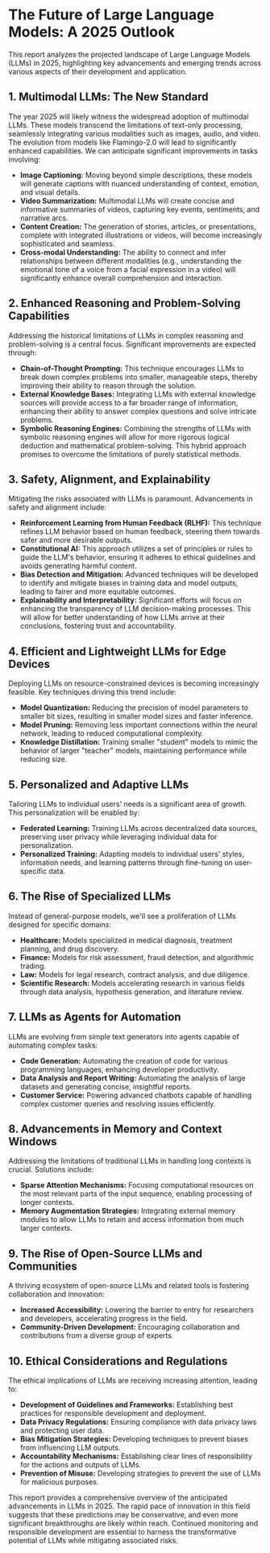 # The Future of Large Language Models: A 2025 Outlook

This report analyzes the projected landscape of Large Language Models (LLMs) in 2025, highlighting key advancements and emerging trends across various aspects of their development and application.

## 1. Multimodal LLMs: The New Standard

The year 2025 will likely witness the widespread adoption of multimodal LLMs.  These models transcend the limitations of text-only processing, seamlessly integrating various modalities such as images, audio, and video.  The evolution from models like Flamingo-2.0 will lead to significantly enhanced capabilities.  We can anticipate significant improvements in tasks involving:

* **Image Captioning:**  Moving beyond simple descriptions, these models will generate captions with nuanced understanding of context, emotion, and visual details.
* **Video Summarization:**  Multimodal LLMs will create concise and informative summaries of videos, capturing key events, sentiments, and narrative arcs.
* **Content Creation:**  The generation of stories, articles, or presentations, complete with integrated illustrations or videos, will become increasingly sophisticated and seamless.
* **Cross-modal Understanding:**  The ability to connect and infer relationships between different modalities (e.g., understanding the emotional tone of a voice from a facial expression in a video) will significantly enhance overall comprehension and interaction.


## 2.  Enhanced Reasoning and Problem-Solving Capabilities

Addressing the historical limitations of LLMs in complex reasoning and problem-solving is a central focus.  Significant improvements are expected through:

* **Chain-of-Thought Prompting:** This technique encourages LLMs to break down complex problems into smaller, manageable steps, thereby improving their ability to reason through the solution.
* **External Knowledge Bases:**  Integrating LLMs with external knowledge sources will provide access to a far broader range of information, enhancing their ability to answer complex questions and solve intricate problems.
* **Symbolic Reasoning Engines:** Combining the strengths of LLMs with symbolic reasoning engines will allow for more rigorous logical deduction and mathematical problem-solving.  This hybrid approach promises to overcome the limitations of purely statistical methods.

## 3.  Safety, Alignment, and Explainability

Mitigating the risks associated with LLMs is paramount.  Advancements in safety and alignment include:

* **Reinforcement Learning from Human Feedback (RLHF):**  This technique refines LLM behavior based on human feedback, steering them towards safer and more desirable outputs.
* **Constitutional AI:**  This approach utilizes a set of principles or rules to guide the LLM's behavior, ensuring it adheres to ethical guidelines and avoids generating harmful content.
* **Bias Detection and Mitigation:**  Advanced techniques will be developed to identify and mitigate biases in training data and model outputs, leading to fairer and more equitable outcomes.
* **Explainability and Interpretability:**  Significant efforts will focus on enhancing the transparency of LLM decision-making processes.  This will allow for better understanding of how LLMs arrive at their conclusions, fostering trust and accountability.


## 4.  Efficient and Lightweight LLMs for Edge Devices

Deploying LLMs on resource-constrained devices is becoming increasingly feasible.  Key techniques driving this trend include:

* **Model Quantization:** Reducing the precision of model parameters to smaller bit sizes, resulting in smaller model sizes and faster inference.
* **Model Pruning:** Removing less important connections within the neural network, leading to reduced computational complexity.
* **Knowledge Distillation:** Training smaller "student" models to mimic the behavior of larger "teacher" models, maintaining performance while reducing size.


## 5. Personalized and Adaptive LLMs

Tailoring LLMs to individual users' needs is a significant area of growth.  This personalization will be enabled by:

* **Federated Learning:** Training LLMs across decentralized data sources, preserving user privacy while leveraging individual data for personalization.
* **Personalized Training:** Adapting models to individual users' styles, information needs, and learning patterns through fine-tuning on user-specific data.


## 6. The Rise of Specialized LLMs

Instead of general-purpose models, we'll see a proliferation of LLMs designed for specific domains:

* **Healthcare:**  Models specialized in medical diagnosis, treatment planning, and drug discovery.
* **Finance:**  Models for risk assessment, fraud detection, and algorithmic trading.
* **Law:**  Models for legal research, contract analysis, and due diligence.
* **Scientific Research:**  Models accelerating research in various fields through data analysis, hypothesis generation, and literature review.


## 7. LLMs as Agents for Automation

LLMs are evolving from simple text generators into agents capable of automating complex tasks:

* **Code Generation:**  Automating the creation of code for various programming languages, enhancing developer productivity.
* **Data Analysis and Report Writing:**  Automating the analysis of large datasets and generating concise, insightful reports.
* **Customer Service:**  Powering advanced chatbots capable of handling complex customer queries and resolving issues efficiently.


## 8. Advancements in Memory and Context Windows

Addressing the limitations of traditional LLMs in handling long contexts is crucial.  Solutions include:

* **Sparse Attention Mechanisms:**  Focusing computational resources on the most relevant parts of the input sequence, enabling processing of longer contexts.
* **Memory Augmentation Strategies:**  Integrating external memory modules to allow LLMs to retain and access information from much larger contexts.


## 9. The Rise of Open-Source LLMs and Communities

A thriving ecosystem of open-source LLMs and related tools is fostering collaboration and innovation:

* **Increased Accessibility:**  Lowering the barrier to entry for researchers and developers, accelerating progress in the field.
* **Community-Driven Development:**  Encouraging collaboration and contributions from a diverse group of experts.


## 10. Ethical Considerations and Regulations

The ethical implications of LLMs are receiving increasing attention, leading to:

* **Development of Guidelines and Frameworks:**  Establishing best practices for responsible development and deployment.
* **Data Privacy Regulations:**  Ensuring compliance with data privacy laws and protecting user data.
* **Bias Mitigation Strategies:**  Developing techniques to prevent biases from influencing LLM outputs.
* **Accountability Mechanisms:**  Establishing clear lines of responsibility for the actions and outputs of LLMs.
* **Prevention of Misuse:**  Developing strategies to prevent the use of LLMs for malicious purposes.

This report provides a comprehensive overview of the anticipated advancements in LLMs in 2025. The rapid pace of innovation in this field suggests that these predictions may be conservative, and even more significant breakthroughs are likely within reach.  Continued monitoring and responsible development are essential to harness the transformative potential of LLMs while mitigating associated risks.